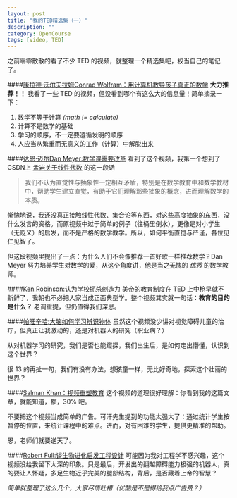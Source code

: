 ```yaml
---
layout: post
title: "我的TED精选集（一）"
description: ""
category: OpenCourse
tags: [video, TED]
---
```

之前零零散散的看了不少 TED 的视频，就整理一个精选集吧，权当自己的笔记了。

####[康拉德·沃尔夫拉姆Conrad Wolfram：用计算机教导孩子真正的数学](http://v.youku.com/v_show/id_XNDcyMTY5NDAw.html)
**大力推荐！！** 我看了一些 TED 的视频，但没看到哪个有这么大的信息量！简单摘录一下：

1. 数学不等于计算 *(math != calculate)*
2. 计算不是数学的基础
3. 学习的顺序，不一定要遵循发明的顺序
4. 人应当从繁重而无意义的工作（计算）中解脱出来

####[达恩·迈尔Dan Meyer:数学课需要改革](http://v.youku.com/v_show/id_XNDYwMDQ0MjY4.html)
看到了这个视频，我第一个想到了CSDN上 [孟岩关于线性代数](http://blog.csdn.net/myan/article/details/647511) 的这一段话

>我们不认为直觉性与抽象性一定相互矛盾，特别是在数学教育中和数学教材中，帮助学生建立直觉，有助于它们理解那些抽象的概念，进而理解数学的本质。

惭愧地说，我还没真正接触线性代数、集合论等东西，对这些高度抽象的东西，没什么发言的资格。而原视频中过于简单的例子（往桶里倒水），更像是对小学生（无贬义）的启发，而不是严格的数学教学。所以，如何平衡直觉与严谨，各位见仁见智了。

但这段视频里提出了一点：为什么人们不会像推荐一首好歌一样推荐数学？Dan Meyer 努力培养学生对数学的爱，从这个角度讲，他是当之无愧的 *优秀* 的数学教师。

####[Ken Robinson:认为学校扼杀创造力](http://v.youku.com/v_show/id_XNDYwMDI0NDEy.html)
美帝的教育制度在 TED 上中枪早就不新鲜了，我朝也不必把人家当成正面典型学。整个视频其实就一句话：**教育的目的是什么？** 老调重提，但仍值得我们深思。

####[帕旺辛哈:大脑如何学习辨识物体](http://v.youku.com/v_show/id_XNTIzNTUwNjEy.html)
虽然这个视频没少讲对视觉障碍儿童的治疗，但真正让我激动的，还是对机器人的研究（职业病？）

从对机器学习的研究，我们是否也能窥探，我们出生后，是如何走出懵懂，认识到这个世界？

很 13 的再扯一句，我们有没有办法，想孩童一样，无比好奇地，探索这个壮丽的世界？

####[Salman Khan：视频重塑教育](http://v.youku.com/v_show/id_XNDIyOTU3NTI0.html)
这个视频的道理很好理解：你看到我的这篇文章，就能知道，额，30% 吧。

不要把这个视频当成简单的广告。可汗先生提到的功能太强大了：通过统计学生按暂停的位置，来统计课程中的难点。进而，对有困难的学生，提供更精准的帮助。

恩，老师们就要逆天了。

####[Robert Full:谈生物进化启发工程设计](http://v.youku.com/v_show/id_XNTIzNDY1NDYw.html)
可能因为我对工程学不感兴趣，这个视频没给我留下太深的印象。只是最后，开发出的翻越障碍能力极强的机器人，真的要让人怀疑，多足生物近乎完美的腿部结构，背后，是否藏着上帝的智慧？



*简单就整理了这么几个，大家尽情吐槽（优酷是不是得给我点广告费？）*
